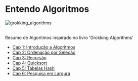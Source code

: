# Entendo Algoritmos

![grokking_algorithms](https://user-images.githubusercontent.com/64446494/231032123-096f9883-6bdb-4812-b771-72573d33d60e.jpg)

<br>
Resumo de Algoritmos inspirado no livro 'Grokking Algorithms'
<br>

- [Cap 1: Introdução a Algoritmos](https://github.com/raquelcreis/entendendo_algoritmos/tree/main/Cap%201%20-%20Pesquisa%20Bin%C3%A1ria)
- [Cap 2: Ordenação por Seleção](https://github.com/raquelcreis/entendendo_algoritmos/tree/main/Cap%202%20-%20Ordena%C3%A7%C3%A3o%20por%20Sele%C3%A7%C3%A3o)
- [Cap 3: Recursão](https://github.com/raquelcreis/entendendo_algoritmos/tree/main/Cap%203%20-%20Recurs%C3%A3o)
- [Cap 4: Quicksort](https://github.com/raquelcreis/entendendo_algoritmos/tree/main/Cap%204%20-%20Quicksort)
- [Cap 5: Tabelas Hash](https://github.com/raquelcreis/entendendo_algoritmos/tree/main/Cap%205%20-%20Tabelas%20hash)
- [Cap 6: Pesquisa em Largura](https://github.com/raquelcreis/entendendo_algoritmos/tree/main/Cap%206%20-%20Pesquisa%20em%20Largura)
